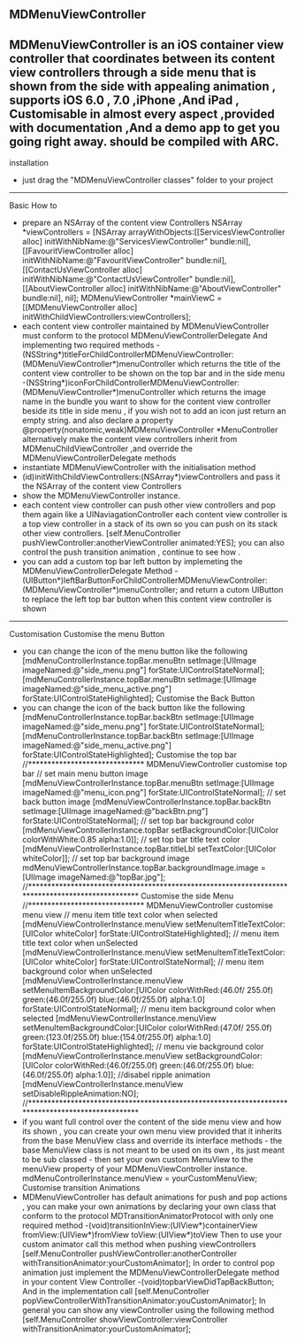MDMenuViewController
------------------------------------------------------------------------------------------
MDMenuViewController is an iOS container view controller that coordinates between its content view controllers through a side menu that is shown from the side with appealing animation , supports iOS 6.0 , 7.0 ,iPhone ,And iPad , Customisable in almost every aspect ,provided with documentation ,And a demo app to get you going right away.should be compiled with ARC.-----------------------------------------------------------------------------------------
installation
- just drag the "MDMenuViewController classes" folder to your project

------------------------------------------------------------------------------------------
Basic How to- prepare an NSArray of the content view Controllers            NSArray *viewControllers = [NSArray arrayWithObjects:[[ServicesViewController alloc]            initWithNibName:@"ServicesViewController" bundle:nil],[[FavouritViewController alloc]            initWithNibName:@"FavouritViewController" bundle:nil],[[ContactUsViewController alloc]            initWithNibName:@"ContactUsViewController" bundle:nil],[[AboutViewController alloc]            initWithNibName:@"AboutViewController" bundle:nil], nil];            MDMenuViewController *mainViewC = [[MDMenuViewController alloc]           initWithChildViewControllers:viewControllers];- each content view controller maintained by MDMenuViewController must conform to the protocol MDMenuViewControllerDelegate And implementing two required methods-(NSString*)titleForChildControllerMDMenuViewController:(MDMenuViewController*)menuController which returns the title of the content view controller to be shown on the top bar and in the side menu-(NSString*)iconForChildControllerMDMenuViewController:(MDMenuViewController*)menuController which returns the image name in the bundle you want to show for the content view controller beside its title in sidemenu , if you wish not to add an icon just return an empty string. and also declare a property@property(nonatomic,weak)MDMenuViewController *MenuControlleralternatively make the content view controllers inherit from MDMenuChildViewController ,and override theMDMenuViewControllerDelegate methods- instantiate MDMenuViewController with the initialisation method- (id)initWithChildViewControllers:(NSArray*)viewControllers and pass it the NSArray of the content view Controllers- show the MDMenuViewController instance.- each content view controller can push other view controllers and pop them again like a UINaviagationController each content view controller is a top view controller in a stack of its own so you can push on its stack other view
controllers.[self.MenuController pushViewController:anotherViewController animated:YES]; you can also control the push transition animation , continue to see how .- you can add a custom top bar left button by implemeting the MDMenuViewControllerDelegate Method -(UIButton*)leftBarButtonForChildControllerMDMenuViewController:(MDMenuViewController*)menuController;and return a cutom UIButton to replace the left top bar button when this content view controller is shown---------------------------------------------------------------------------------------------------------------CustomisationCustomise the menu Button- you can change the icon of the menu button like the following          [mdMenuControllerInstance.topBar.menuBtn setImage:[UIImage imageNamed:@"side_menu.png"]          forState:UIControlStateNormal];          [mdMenuControllerInstance.topBar.menuBtn setImage:[UIImage imageNamed:@"side_menu_active.png"]          forState:UIControlStateHighlighted];Customise the Back Button- you can change the icon of the back button like the following           [mdMenuControllerInstance.topBar.backBtn setImage:[UIImage imageNamed:@"side_menu.png"]           forState:UIControlStateNormal];           [mdMenuControllerInstance.topBar.backBtn setImage:[UIImage imageNamed:@"side_menu_active.png"]           forState:UIControlStateHighlighted];Customise the top bar           //****************************** MDMenuViewController customise top bar           // set main menu button image           [mdMenuViewControllerInstance.topBar.menuBtn setImage:[UIImage imageNamed:@"menu_icon.png"]           forState:UIControlStateNormal];           // set back button image           [mdMenuViewControllerInstance.topBar.backBtn setImage:[UIImage imageNamed:@"backBtn.png"]           forState:UIControlStateNormal];           // set top bar background color           [mdMenuViewControllerInstance.topBar setBackgroundColor:[UIColor colorWithWhite:0.85 alpha:1.0]];           // set top bar title text color           [mdMenuViewControllerInstance.topBar.titleLbl setTextColor:[UIColor whiteColor]];           // set top bar background image           mdMenuViewControllerInstance.topBar.backgroundImage.image = [UIImage imageNamed:@"topBar.jpg"];           //*************************************************************************************************Customise the side Menu           //****************************** MDMenuViewController customise menu view
// menu item title text color when selected         [mdMenuViewControllerInstance.menuView setMenuItemTitleTextColor:[UIColor whiteColor]         forState:UIControlStateHighlighted];         // menu item title text color when unSelected         [mdMenuViewControllerInstance.menuView setMenuItemTitleTextColor:[UIColor whiteColor]         forState:UIControlStateNormal];         // menu item background color when unSelected         [mdMenuViewControllerInstance.menuView setMenuItemBackgroundColor:[UIColor colorWithRed:(46.0f/         255.0f) green:(46.0f/255.0f) blue:(46.0f/255.0f) alpha:1.0] forState:UIControlStateNormal];         // menu item background color when selected         [mdMenuViewControllerInstance.menuView setMenuItemBackgroundColor:[UIColor colorWithRed:(47.0f/         255.0f) green:(123.0f/255.0f) blue:(154.0f/255.0f) alpha:1.0] forState:UIControlStateHighlighted];         // menu vie background color         [mdMenuViewControllerInstance.menuView setBackgroundColor:[UIColor colorWithRed:(46.0f/255.0f)         green:(46.0f/255.0f) blue:(46.0f/255.0f) alpha:1.0]];         //disabel ripple animation         [mdMenuViewControllerInstance.menuView setDisableRippleAnimation:NO];         //*************************************************************************************************- if you want full control over the content of the side menu view and how its shown , you can create your own menu view provided that it inherits from the base MenuView class and override its interface methods - the base MenuView class is not meant to be used on its own , its just meant to be sub classed - then set your own custom MenuView to the menuView property of your MDMenuViewController instance.         mdMenuControllerInstance.menuView = yourCustomMenuView;Customise transition Animations- MDMenuViewController has default animations for push and pop actions , you can make your own animations by declaring your own class that conform to the protocol MDTransitionAnimatorProtocol with only one required method-(void)transitionInView:(UIView*)containerView fromView:(UIView*)fromView toView:(UIView*)toView Then to use your custom animator call this method when pushing viewControllers        [self.MenuController pushViewController:anotherController         withTransitionAnimator:yourCustomAnimator];In order to control pop animation just implement the MDMenuViewControllerDelegate method in your content View Controller-(void)topbarViewDidTapBackButton; And in the implementation call         [self.MenuController popViewControllerWithTransitionAnimator:youCustomAnimator];In general you can show any viewController using the following method        [self.MenuController showViewController:viewController withTransitionAnimator:yourCustomAnimator];